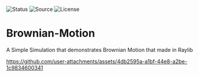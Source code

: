 ![Status](https://badgen.net/badge/Status/Development/red?icon=github)
![Source](https://badgen.net/badge/Tool/raylib/white)
![License](https://badgen.net/badge/license/MIT/green)

# Brownian-Motion

A Simple Simulation that demonstrates Brownian Motion that made in Raylib

https://github.com/user-attachments/assets/4db2595a-a1bf-44e8-a2be-1c9834600341





